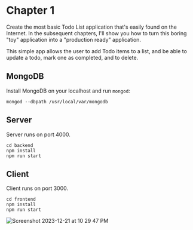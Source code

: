 # Chapter 1

Create the most basic Todo List application that's easily found on the Internet. In the subsequent chapters, I'll show
you how
to turn this boring "toy" application into a "production ready" application.

This simple app allows the user to add Todo items to a list, and be able to update a todo, mark one as completed, and to
delete.

## MongoDB

Install MongoDB on your localhost and run `mongod`:

```
mongod --dbpath /usr/local/var/mongodb
```

## Server

Server runs on port 4000.

```
cd backend
npm install
npm run start
```

## Client

Client runs on port 3000.

```
cd frontend
npm install
npm run start 
```

![Screenshot 2023-12-21 at 10 29 47 PM](https://github.com/production-ready-59s/todo-app/assets/839210/ea067fd0-708c-4294-bc51-9bcdcb10c32e)

